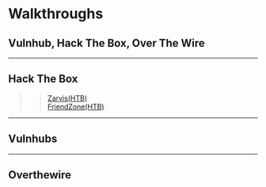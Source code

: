 # Walkthroughs
## Vulnhub, Hack The Box, Over The Wire
   
****  
## Hack The Box
>> [Zarvis(HTB)](/Walkthroughs/Jarvis-HTB)  
>> [FriendZone(HTB)](/Walkthroughs/Friendzone-HTB)   
****
## Vulnhubs
****
## Overthewire 

